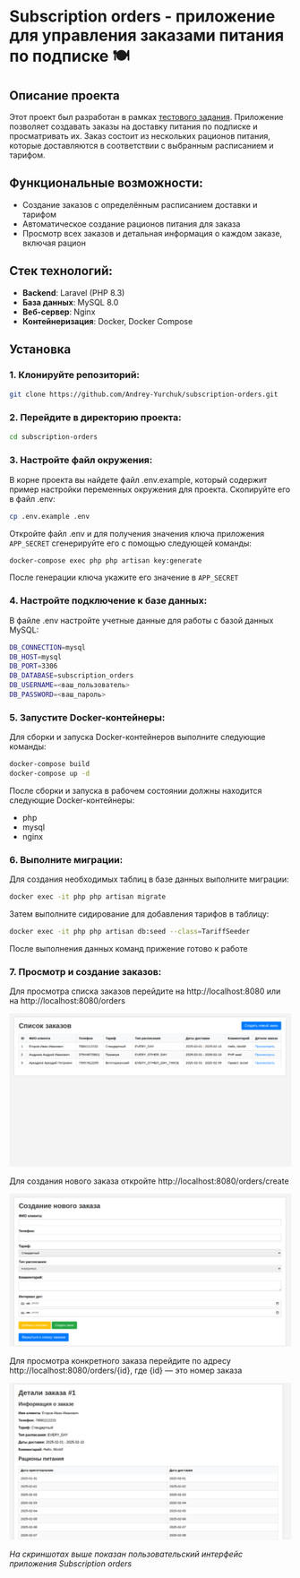# Subscription orders - приложение для управления заказами питания по подписке 🍽️

## Описание проекта
Этот проект был разработан в рамках [тестового задания](https://github.com/privatecrm/back-task). Приложение позволяет создавать заказы на доставку питания по подписке и просматривать их. Заказ состоит из нескольких рационов питания, которые доставляются в соответствии с выбранным расписанием и тарифом.

## Функциональные возможности:
- Создание заказов с определённым расписанием доставки и тарифом
- Автоматическое создание рационов питания для заказа
- Просмотр всех заказов и детальная информация о каждом заказе, включая рацион

## Стек технологий:
- **Backend**: Laravel (PHP 8.3)
- **База данных**: MySQL 8.0
- **Веб-сервер**: Nginx
- **Контейнеризация**: Docker, Docker Compose

## Установка

### 1. Клонируйте репозиторий:

```bash
git clone https://github.com/Andrey-Yurchuk/subscription-orders.git
```
### 2. Перейдите в директорию проекта:

```bash
cd subscription-orders
```

### 3. Настройте файл окружения:

В корне проекта вы найдете файл .env.example, который содержит пример настройки переменных окружения для проекта.
Скопируйте его в файл .env:

```bash
cp .env.example .env
```
Откройте файл .env и для получения значения ключа приложения `APP_SECRET` сгенерируйте его с помощью следующей команды:

```bash
docker-compose exec php php artisan key:generate
```
После генерации ключа укажите его значение в `APP_SECRET`

### 4. Настройте подключение к базе данных:

В файле .env настройте учетные данные для работы с базой данных MySQL:

```bash
DB_CONNECTION=mysql
DB_HOST=mysql
DB_PORT=3306
DB_DATABASE=subscription_orders
DB_USERNAME=<ваш_пользователь>
DB_PASSWORD=<ваш_пароль>
```

### 5. Запустите Docker-контейнеры:

Для сборки и запуска Docker-контейнеров выполните следующие команды:

```bash
docker-compose build
docker-compose up -d
```
После сборки и запуска в рабочем состоянии должны находится следующие Docker-контейнеры:
- php
- mysql
- nginx

### 6. Выполните миграции:

Для создания необходимых таблиц в базе данных выполните миграции:

```bash
docker exec -it php php artisan migrate
```
Затем выполните сидирование для добавления тарифов в таблицу:

```bash
docker exec -it php php artisan db:seed --class=TariffSeeder
```
После выполнения данных команд прижение готово к работе

### 7. Просмотр и создание заказов:

Для просмотра списка заказов перейдите на http://localhost:8080 или на http://localhost:8080/orders

![subscription_orders Screenshot](images/list.png)

Для создания нового заказа откройте http://localhost:8080/orders/create

![subscription_orders Screenshot](images/create.png)

Для просмотра конкретного заказа перейдите по адресу http://localhost:8080/orders/{id}, где {id} — это номер заказа

![subscription_orders Screenshot](images/show.png)

_На скриншотах выше показан пользовательский интерфейс приложения Subscription orders_

